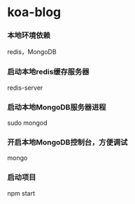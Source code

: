 # koa-blog
### 本地环境依赖
redis，MongoDB
### 启动本地redis缓存服务器
redis-server
### 启动本地MongoDB服务器进程
sudo mongod
### 开启本地MongoDB控制台，方便调试
mongo

### 启动项目
npm start